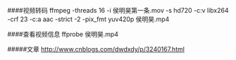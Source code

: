 ####视频转码
ffmpeg -threads 16 -i 侯明昊第一条.mov -s hd720 -c:v libx264 -crf 23 -c:a aac -strict -2 -pix_fmt yuv420p 侯明昊.mp4

####查看视频信息
ffprobe 侯明昊.mp4

#####文章
http://www.cnblogs.com/dwdxdy/p/3240167.html